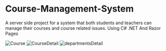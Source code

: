 # Course-Management-System
A server side project for a system that both students and teachers can manage their courses and course related issues. Using C# .NET And Razor Pages


![Course](https://user-images.githubusercontent.com/72786435/145684922-107b9d76-fbcd-450f-9b6c-e32dbf6a62a5.JPG)
![CourseDetail](https://user-images.githubusercontent.com/72786435/145684933-3947a1ba-2de7-4581-9303-e432389f616e.JPG)
![departmentsDetail](https://user-images.githubusercontent.com/72786435/145685300-049e30c9-1a63-434e-95e7-d0cbdb9d39eb.JPG)
